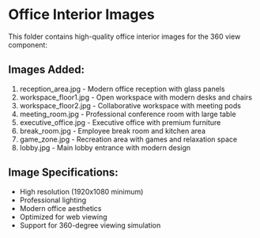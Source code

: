 # Office Interior Images

This folder contains high-quality office interior images for the 360 view component:

## Images Added:
1. reception_area.jpg - Modern office reception with glass panels
2. workspace_floor1.jpg - Open workspace with modern desks and chairs
3. workspace_floor2.jpg - Collaborative workspace with meeting pods
4. meeting_room.jpg - Professional conference room with large table
5. executive_office.jpg - Executive office with premium furniture
6. break_room.jpg - Employee break room and kitchen area
7. game_zone.jpg - Recreation area with games and relaxation space
8. lobby.jpg - Main lobby entrance with modern design

## Image Specifications:
- High resolution (1920x1080 minimum)
- Professional lighting
- Modern office aesthetics
- Optimized for web viewing
- Support for 360-degree viewing simulation